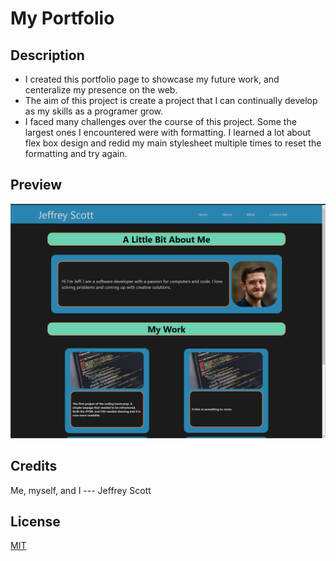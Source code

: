 
# My Portfolio

## Description

- I created this portfolio page to showcase my future work, and centeralize my presence on the web. 
- The aim of this project is create a project that I can continually develop as my skills as a programer grow.
- I faced many challenges over the course of this project. Some the largest ones I encountered were with formatting. I learned a lot about flex box design and redid my main stylesheet multiple times to reset the formatting and try again. 

## Preview

![preview](./Assets/images/Screenshot%202023-11-09%20233514.png)

## Credits

Me, myself, and I --- Jeffrey Scott

## License

[MIT](https://choosealicense.com/licenses/mit/)